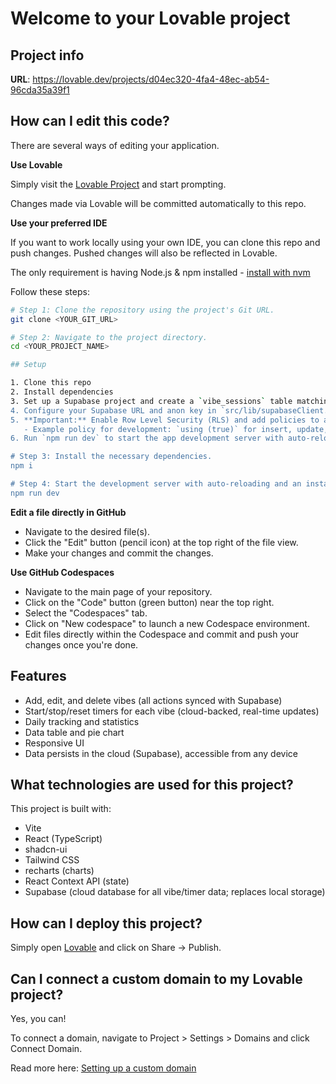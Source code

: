# Welcome to your Lovable project

## Project info

**URL**: https://lovable.dev/projects/d04ec320-4fa4-48ec-ab54-96cda35a39f1

## How can I edit this code?

There are several ways of editing your application.

**Use Lovable**

Simply visit the [Lovable Project](https://lovable.dev/projects/d04ec320-4fa4-48ec-ab54-96cda35a39f1) and start prompting.

Changes made via Lovable will be committed automatically to this repo.

**Use your preferred IDE**

If you want to work locally using your own IDE, you can clone this repo and push changes. Pushed changes will also be reflected in Lovable.

The only requirement is having Node.js & npm installed - [install with nvm](https://github.com/nvm-sh/nvm#installing-and-updating)

Follow these steps:

```sh
# Step 1: Clone the repository using the project's Git URL.
git clone <YOUR_GIT_URL>

# Step 2: Navigate to the project directory.
cd <YOUR_PROJECT_NAME>

## Setup

1. Clone this repo
2. Install dependencies
3. Set up a Supabase project and create a `vibe_sessions` table matching the app's schema.
4. Configure your Supabase URL and anon key in `src/lib/supabaseClient.ts`.
5. **Important:** Enable Row Level Security (RLS) and add policies to allow read/write for development:
   - Example policy for development: `using (true)` for insert, update, delete, and select.
6. Run `npm run dev` to start the app development server with auto-reloading and an instant preview.

# Step 3: Install the necessary dependencies.
npm i

# Step 4: Start the development server with auto-reloading and an instant preview.
npm run dev
```

**Edit a file directly in GitHub**

- Navigate to the desired file(s).
- Click the "Edit" button (pencil icon) at the top right of the file view.
- Make your changes and commit the changes.

**Use GitHub Codespaces**

- Navigate to the main page of your repository.
- Click on the "Code" button (green button) near the top right.
- Select the "Codespaces" tab.
- Click on "New codespace" to launch a new Codespace environment.
- Edit files directly within the Codespace and commit and push your changes once you're done.

## Features

- Add, edit, and delete vibes (all actions synced with Supabase)
- Start/stop/reset timers for each vibe (cloud-backed, real-time updates)
- Daily tracking and statistics
- Data table and pie chart
- Responsive UI
- Data persists in the cloud (Supabase), accessible from any device

## What technologies are used for this project?

This project is built with:

- Vite
- React (TypeScript)
- shadcn-ui
- Tailwind CSS
- recharts (charts)
- React Context API (state)
- Supabase (cloud database for all vibe/timer data; replaces local storage)

## How can I deploy this project?

Simply open [Lovable](https://lovable.dev/projects/d04ec320-4fa4-48ec-ab54-96cda35a39f1) and click on Share -> Publish.

## Can I connect a custom domain to my Lovable project?

Yes, you can!

To connect a domain, navigate to Project > Settings > Domains and click Connect Domain.

Read more here: [Setting up a custom domain](https://docs.lovable.dev/tips-tricks/custom-domain#step-by-step-guide)
